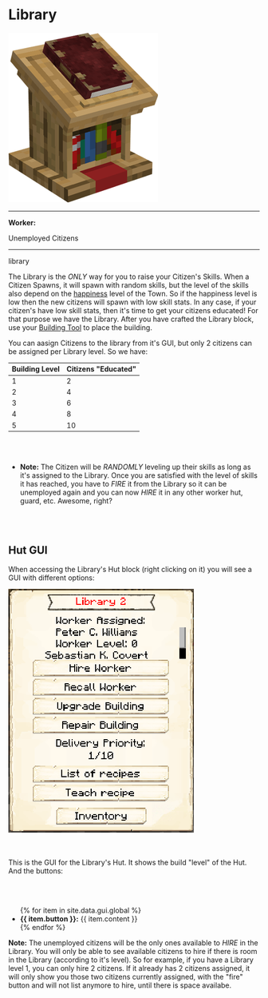# Library

<div class="infobox box text-center">
    <img src="../../assets/images/buildings/library.png" alt="Library" />
    <hr />
    <div class="row section-text text-left">
        <div class="col">
        <p><strong>Worker:</strong></p>
        </div>
        <div class="col">
        <p>Unemployed Citizens</p>
        </div>
    </div>
    <hr />
    <recipe>library</recipe>
</div>

The Library is the *ONLY* way for you to raise your Citizen's Skills. When a Citizen Spawns, it will spawn with random skills, but the level of the skills also depend on the [happiness](../../source/tutorials/happiness) level of the Town. So if the happiness level is low then the new citizens will spawn with low skill stats. In any case, if your citizen's have low skill stats, then it's time to get your citizens educated! For that purpose we have the Library. After you have crafted the Library block, use your [Building Tool](../../source/tutorials/building_tool) to place the building.

You can aasign Citizens to the library from it's GUI, but only 2 citizens can be assigned per Library level. So we have: 

| Building Level | Citizens "Educated" |
| -------------- | ------------------- |
| 1              | 2                   |
| 2              | 4                   |
| 3              | 6                   |
| 4              | 8                   |
| 5              | 10                  |

<br><br>
- **Note:** The Citizen will be *RANDOMLY* leveling up their skills as long as it's assigned to the Library. Once you are satisfied with the level of skills it has reached, you have to *FIRE* it from the Library so it can be unemployed again and you can now *HIRE* it in any other worker hut, guard, etc. Awesome, right?

<br><br>

## Hut GUI

When accessing the Library's Hut block (right clicking on it) you will see a GUI with different options:

<div class="row">
  <div class="col-sm-12 col-md">
    <img src="../../assets/images/gui/librarygui.png" class="img-fluid mx-auto" alt="Library GUI">
  </div>
  <div class="col-sm-12 col-md">
    <br>
    <br>
    <p> This is the GUI for the Library's Hut. It shows the build "level" of the Hut. And the buttons:</p>
    <br>
    <br>
    <ul>
      {% for item in site.data.gui.global %}
        <li><strong>{{ item.button }}:</strong> {{ item.content }}</li>
      {% endfor %}
    </ul>
  </div>
</div>

**Note:** The unemployed citizens will be the only ones available to *HIRE* in the Library. You will only be able to see available citizens to hire if there is room in the Library (according to it's level). So for example, if you have a Library level 1, you can only hire 2 citizens. If it already has 2 citizens assigned, it will only show you those two citizens currently assigned, with the "fire" button and will not list anymore to hire, until there is space availabe.
